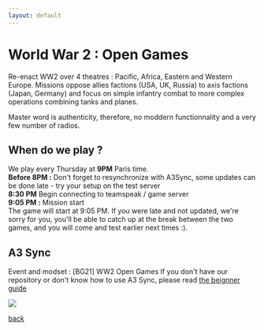```yaml
---
layout: default
---
```


# World War 2 : Open Games

Re-enact WW2 over 4 theatres : Pacific, Africa, Eastern and Western Europe.
Missions oppose allies factions (USA, UK, Russia) to axis factions (Japan, Germany) and focus on simple infantry combat to more complex operations combining tanks and planes.

Master word is authenticity, therefore, no moddern functionnality and a very few number of radios.

## When do we play ?
We play every Thursday at **9PM** Paris time.  
**Before 8PM :** Don't forget to resynchronize with A3Sync, some updates can be done late - try your setup on the test server  
**8:30 PM** Begin connecting to teamspeak / game server  
**9:05 PM :** Mission start  
The game will start at 9:05 PM. If you were late and not updated, we're sorry for you, you'll be able to catch up at the break between the two games, and you will come and test earlier next times :).  

## A3 Sync
Event and modset : [BG21] WW2 Open Games
If you don't have our repository  or don't know how to use A3 Sync, please read [the beignner guide](http://wiki.battlegroup21.com/beginner-guide)

![](http://i.imgur.com/BfTffZL.gif)

[back](./)
